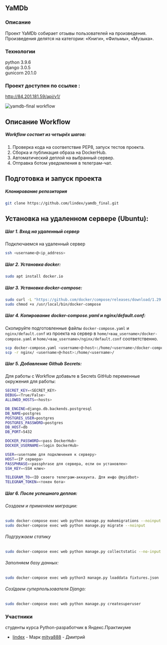 ## YaMDb
### Описание
Проект YaMDb собирает отзывы пользователей на произведения. Произведения делятся на категории: «Книги», «Фильмы», «Музыка».
### Технологии
python 3.9.6  
django 3.0.5  
gunicorn 20.1.0  
### Проект доступен по ссылке :
http://84.201.181.59/api/v1/

![yamdb-final workflow](https://github.com/lindex/yamdb_final/actions/workflows/yamdb_workflow.yml/badge.svg)



## Описание Workflow

##### Workflow состоит из четырёх шагов:

1. Проверка кода на соответствие PEP8, запуск тестов проекта.
2. Сборка и публикация образа на DockerHub.
3. Автоматический деплой на выбранный сервер.
4. Отправка ботом уведомления в телеграм-чат.


## Подготовка и запуск проекта
##### Клонирование репозитория
```bash
git clone https://github.com/lindex/yamdb_final.git
```

## Установка на удаленном сервере (Ubuntu):
##### Шаг 1. Вход на удаленный сервер
Подключаемся на удаленный сервер
```bash
ssh <username>@<ip_address>
```

##### Шаг 2. Установка docker:

```bash
sudo apt install docker.io 
```

##### Шаг 3. Установка docker-compose:

```bash
sudo curl -L "https://github.com/docker/compose/releases/download/1.29.2/docker-compose-$(uname -s)-$(uname -m)" -o /usr/local/bin/docker-compose
sudo chmod +x /usr/local/bin/docker-compose
```

##### Шаг 4. Копирование docker-compose.yaml и nginx/default.conf:
Скопируйте подготовленные файлы `docker-compose.yaml` и `nginx/default.conf` из проекта на сервер в `home/<ваш_username>/docker-compose.yaml` и `home/<ваш_username>/nginx/default.conf` соответственно.


```bash
scp docker-compose.yaml <username>@<host>:/home/<username>/docker-compose.yaml
scp -r nginx/ <username>@<host>:/home/<username>/
```

##### Шаг 5.  Добавление Github Secrets:
Для работы с Workflow добавьте в Secrets GitHub переменные окружения для работы:
```bash
SECRET_KEY=<SECRET_KEY>
DEBUG=<True/False>
ALLOWED_HOSTS=<hosts>

DB_ENGINE=django.db.backends.postgresql
DB_NAME=postgres
POSTGRES_USER=postgres
POSTGRES_PASSWORD=postgres
DB_HOST=db
DB_PORT=5432

DOCKER_PASSWORD=<pass DockerHub>
DOCKER_USERNAME=<login DockerHub>

USER=<username для подключения к серверу>
HOST=<IP сервера>
PASSPHRASE=<passphrase для сервера, если он установлен>
SSH_KEY=<SSH ключ>

TELEGRAM_TO=<ID своего телеграм-аккаунта. Для инфо @myidbot>
TELEGRAM_TOKEN=<токен бота>
```

##### Шаг 6. После успешного деплоя:

###### Создаем и применяем миграции:
```bash
sudo docker-compose exec web python manage.py makemigrations --noinput
sudo docker-compose exec web python manage.py migrate --noinput
```
###### Подгружаем статику
```bash
sudo docker-compose exec web python manage.py collectstatic --no-input 
```
###### Заполняем базу данных:
```bash
sudo docker-compose exec web python3 manage.py loaddata fixtures.json
```
###### Созlдаем суперпользователя Django:
```bash
sudo docker-compose exec web python manage.py createsuperuser
```
### Участники

студенты курса Python-разработчик в Яндекс.Практикуме
- [lindex](https://github.com/lindex/) - Марк
[mitya888](https://github.com/mitya888/) - Дмитрий
